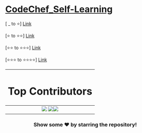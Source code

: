# [CodeChef_Self-Learning](https://www.codechef.com/selflearning?itm_medium=navmenu&itm_campaign=learncp)

[  _ to ⭐] [Link](https://www.codechef.com/selflearning/0to1stars)

[⭐ to ⭐⭐] [Link](https://www.codechef.com/LP1TO200?order=desc&sortBy=successful_submissions)

[⭐⭐ to ⭐⭐⭐] [Link](https://www.codechef.com/LP2TO300)

[⭐⭐⭐ to ⭐⭐⭐⭐] [Link](https://www.codechef.com/selflearning/3to4stars)

| <h1> Top Contributors </h1>  |
|---|
|<div align="center"> <img src = "https://user-images.githubusercontent.com/73097560/115834477-dbab4500-a447-11eb-908a-139a6edaec5c.gif"/> <a href="https://github.com/vickyrules/CodeChef_SelfLearning/graphs/contributors"><img src="https://contrib.rocks/image?repo=vickyrules/CodeChef_SelfLearning" /></a><img src = "https://user-images.githubusercontent.com/73097560/115834477-dbab4500-a447-11eb-908a-139a6edaec5c.gif"/></div>|



<div align="center">
<h3>Show some ❤️ by starring the repository!</h3>
</div>


